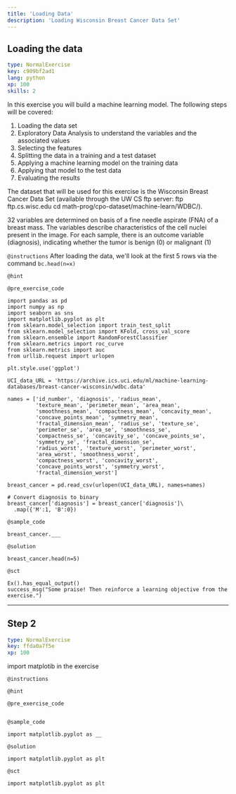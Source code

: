 ```yaml
---
title: 'Loading Data'
description: 'Loading Wisconsin Breast Cancer Data Set'
---
```


## Loading the data

```yaml
type: NormalExercise
key: c909bf2ad1
lang: python
xp: 100
skills: 2
```

In this exercise you will build a machine learning model. The following steps will be covered:

1. Loading the data set
2. Exploratory Data Analysis to understand the variables and the associated values
3. Selecting the features
4. Splitting the data in a training and a test dataset
5. Applying a machine learning model on the training data
6. Applying that model to the test data
7. Evaluating the results

The dataset that will be used for this exercise is the Wisconsin Breast Cancer Data Set (available through the UW CS ftp server: ftp ftp.cs.wisc.edu cd math-prog/cpo-dataset/machine-learn/WDBC/). 

32 variables are determined on basis of a fine needle aspirate (FNA) of a breast mass. The variables describe characteristics of the cell nuclei present in the image. For each sample, there is an outcome variable (diagnosis), indicating whether the tumor is benign (0) or malignant (1)

`@instructions`
After loading the data, we'll look at the first 5 rows via the command ```bc.head(n=x)```

`@hint`


`@pre_exercise_code`
```{python}
import pandas as pd
import numpy as np
import seaborn as sns
import matplotlib.pyplot as plt
from sklearn.model_selection import train_test_split 
from sklearn.model_selection import KFold, cross_val_score 
from sklearn.ensemble import RandomForestClassifier 
from sklearn.metrics import roc_curve
from sklearn.metrics import auc
from urllib.request import urlopen

plt.style.use('ggplot')

UCI_data_URL = 'https://archive.ics.uci.edu/ml/machine-learning-databases/breast-cancer-wisconsin/wdbc.data'

names = ['id_number', 'diagnosis', 'radius_mean', 
         'texture_mean', 'perimeter_mean', 'area_mean', 
         'smoothness_mean', 'compactness_mean', 'concavity_mean',
         'concave_points_mean', 'symmetry_mean', 
         'fractal_dimension_mean', 'radius_se', 'texture_se', 
         'perimeter_se', 'area_se', 'smoothness_se', 
         'compactness_se', 'concavity_se', 'concave_points_se', 
         'symmetry_se', 'fractal_dimension_se', 
         'radius_worst', 'texture_worst', 'perimeter_worst',
         'area_worst', 'smoothness_worst', 
         'compactness_worst', 'concavity_worst', 
         'concave_points_worst', 'symmetry_worst', 
         'fractal_dimension_worst'] 

breast_cancer = pd.read_csv(urlopen(UCI_data_URL), names=names)

# Convert diagnosis to binary 
breast_cancer['diagnosis'] = breast_cancer['diagnosis']\
  .map({'M':1, 'B':0})
```

`@sample_code`
```{python}
breast_cancer.___
```

`@solution`
```{python}
breast_cancer.head(n=5)
```

`@sct`
```{python}
Ex().has_equal_output()
success_msg("Some praise! Then reinforce a learning objective from the exercise.")
```

---

## Step 2

```yaml
type: NormalExercise
key: ffda0a7f5e
xp: 100
```

import matplotib in the exercise

`@instructions`


`@hint`


`@pre_exercise_code`
```{python}

```

`@sample_code`
```{python}
import matplotlib.pyplot as __
```

`@solution`
```{python}
import matplotlib.pyplot as plt
```

`@sct`
```{python}
import matplotlib.pyplot as plt
```
